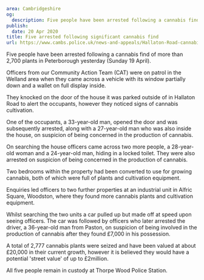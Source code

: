 ```yaml
area: Cambridgeshire
og:
  description: Five people have been arrested following a cannabis find of more than 2,700 plants in Peterborough yesterday (Sunday 19 April).
publish:
  date: 20 Apr 2020
title: Five arrested following significant cannabis find
url: https://www.cambs.police.uk/news-and-appeals/Hallaton-Road-cannabis
```

Five people have been arrested following a cannabis find of more than 2,700 plants in Peterborough yesterday (Sunday 19 April).

Officers from our Community Action Team (CAT) were on patrol in the Welland area when they came across a vehicle with its window partially down and a wallet on full display inside.

They knocked on the door of the house it was parked outside of in Hallaton Road to alert the occupants, however they noticed signs of cannabis cultivation.

One of the occupants, a 33-year-old man, opened the door and was subsequently arrested, along with a 27-year-old man who was also inside the house, on suspicion of being concerned in the production of cannabis.

On searching the house officers came across two more people, a 28-year-old woman and a 24-year-old man, hiding in a locked toilet. They were also arrested on suspicion of being concerned in the production of cannabis.

Two bedrooms within the property had been converted to use for growing cannabis, both of which were full of plants and cultivation equipment.

Enquiries led officers to two further properties at an industrial unit in Alfric Square, Woodston, where they found more cannabis plants and cultivation equipment.

Whilst searching the two units a car pulled up but made off at speed upon seeing officers. The car was followed by officers who later arrested the driver, a 36-year-old man from Paston, on suspicion of being involved in the production of cannabis after they found £7,000 in his possession.

A total of 2,777 cannabis plants were seized and have been valued at about £20,000 in their current growth, however it is believed they would have a potential 'street value' of up to £2million.

All five people remain in custody at Thorpe Wood Police Station.
